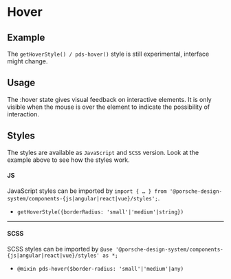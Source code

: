 # Hover

<TableOfContents></TableOfContents>

## Example

<Notification heading="Important note" state="error">
 The <code>getHoverStyle() / pds-hover()</code> style is still experimental, interface might change.
</Notification>

<Playground :frameworkMarkup="codeExample" :externalStackBlitzDependencies="['styled-components']">
  <ExampleStylesHover />
</Playground>

## Usage

The :hover state gives visual feedback on interactive elements. It is only visible when the mouse is over the element to
indicate the possibility of interaction.

## Styles

The styles are available as `JavaScript` and `SCSS` version. Look at the example above to see how the styles work.

#### JS

JavaScript styles can be imported by
`import { … } from '@porsche-design-system/components-{js|angular|react|vue}/styles';`.

- `getHoverStyle({borderRadius: 'small'|'medium'|string})`

---

#### SCSS

SCSS styles can be imported by `@use '@porsche-design-system/components-{js|angular|react|vue}/styles' as *;`

- `@mixin pds-hover($border-radius: 'small'|'medium'|any)`

<script lang="ts">
import Vue from 'vue';
import Component from 'vue-class-component';
import { getStylesHoverCodeSamples } from '@porsche-design-system/shared';
import { adjustSelectedFramework } from '@/utils';
import ExampleStylesHover from '@/pages/patterns/styles/example-hover.vue';

@Component({
  components: {
    ExampleStylesHover
  },
})
export default class Code extends Vue {
  codeExample = getStylesHoverCodeSamples();

  public mounted(): void {
    adjustSelectedFramework(this.codeExample);
  }
}
</script>
